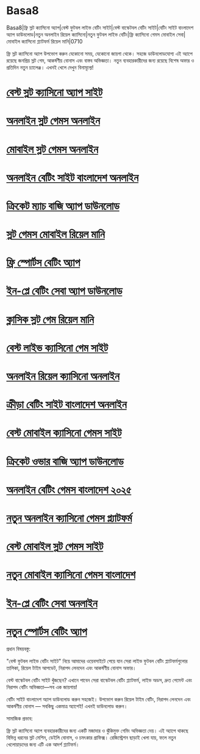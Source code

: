 # Basa8

Basa8|ফ্রি স্লট ক্যাসিনো অ্যাপ|বেস্ট ফুটবল লাইভ বেটিং সাইট|বেস্ট বাস্কেটবল বেটিং সাইট|বেটিং সাইট বাংলাদেশ অ্যাপ ডাউনলোড|নতুন অনলাইন রিয়েল ক্যাসিনো|নতুন ফুটবল লাইভ বেটিং|ফ্রি ক্যাসিনো গেমস মোবাইল সেবা|মোবাইল ক্যাসিনো প্ল্যাটফর্ম রিয়েল মানি|0710

ফ্রি স্লট ক্যাসিনো অ্যাপ উপভোগ করুন যেকোনো সময়, যেকোনো জায়গা থেকে। সহজে ডাউনলোডযোগ্য এই অ্যাপে রয়েছে জনপ্রিয় স্লট গেম, আকর্ষণীয় বোনাস এবং বাস্তব অভিজ্ঞতা। নতুন ব্যবহারকারীদের জন্য রয়েছে বিশেষ অফার ও প্রতিদিন নতুন চ্যালেঞ্জ। এখনই খেলে দেখুন বিনামূল্যে!

#  <a href="https://basa8uk.com/">বেস্ট স্লট ক্যাসিনো অ্যাপ সাইট</a>

#  <a href="https://basa8uk.net/">অনলাইন স্লট গেমস অনলাইন</a>

#  <a href="https://basa8hub.com/">মোবাইল স্লট গেমস অনলাইন</a>

#  <a href="https://basa8hub.net/">অনলাইন বেটিং সাইট বাংলাদেশ অনলাইন</a>

#  <a href="https://basa8vip.com/">ক্রিকেট ম্যাচ বাজি অ্যাপ ডাউনলোড</a>

#  <a href="https://basa8us.com/">স্লট গেমস মোবাইল রিয়েল মানি</a>

#  <a href="https://basa8pc.com/">ফ্রি স্পোর্টস বেটিং অ্যাপ</a>

#  <a href="https://basa8pc.net/">ইন-প্লে বেটিং সেবা অ্যাপ ডাউনলোড</a>

#  <a href="https://basa8live.com/">ক্লাসিক স্লট গেম রিয়েল মানি</a>

#  <a href="https://basa8live.net/">বেস্ট লাইভ ক্যাসিনো গেম সাইট</a>

#  <a href="https://basa8live.com/">অনলাইন রিয়েল ক্যাসিনো অনলাইন</a>

#  <a href="https://basa8live.net/">ক্রীড়া বেটিং সাইট বাংলাদেশ অনলাইন</a>

#  <a href="https://basa8pro.com/">বেস্ট মোবাইল ক্যাসিনো গেমস সাইট</a>

#  <a href="https://basa8pro.net/">ক্রিকেট ওভার বাজি অ্যাপ ডাউনলোড</a>

#  <a href="https://basa8pro.com/">অনলাইন বেটিং গেমস বাংলাদেশ ২০২৫</a>

#  <a href="https://basa8pro.net/">নতুন অনলাইন ক্যাসিনো গেমস প্ল্যাটফর্ম</a>

#  <a href="https://basa8sx.com/">বেস্ট মোবাইল স্লট গেমস সাইট</a>

#  <a href="https://basa8sx.net/">নতুন মোবাইল ক্যাসিনো গেমস বাংলাদেশ</a>

#  <a href="https://basa8wap.net/">ইন-প্লে বেটিং সেবা অনলাইন</a>

#  <a href="https://basa8wap.com/">নতুন স্পোর্টস বেটিং অ্যাপ</a>

প্রধান বিষয়বস্তু:

"বেস্ট ফুটবল লাইভ বেটিং সাইট" নিয়ে আমাদের ওয়েবসাইটে পেয়ে যান সেরা লাইভ ফুটবল বেটিং প্ল্যাটফর্মগুলোর তালিকা, রিয়েল টাইম আপডেট, নিরাপদ লেনদেন এবং আকর্ষণীয় বোনাস অফার।

বেস্ট বাস্কেটবল বেটিং সাইট খুঁজছেন? এখানে পাবেন সেরা বাস্কেটবল বেটিং প্ল্যাটফর্ম, লাইভ অডস, দ্রুত পেমেন্ট এবং নিরাপদ বেটিং অভিজ্ঞতা—সব এক জায়গায়!

বেটিং সাইট বাংলাদেশ অ্যাপ ডাউনলোড করুন সহজেই। উপভোগ করুন রিয়েল টাইম বেটিং, নিরাপদ লেনদেন এবং আকর্ষণীয় বোনাস — সবকিছু একমাত্র অ্যাপেই! এখনই ডাউনলোড করুন।

সামাজিক প্রভাব:

ফ্রি স্লট ক্যাসিনো অ্যাপ ব্যবহারকারীদের জন্য একটি মজাদার ও ঝুঁকিমুক্ত গেমিং অভিজ্ঞতা দেয়। এই অ্যাপে থাকছে বিভিন্ন ধরনের স্লট মেশিন, ডেইলি বোনাস, ও চমৎকার গ্রাফিক্স। রেজিস্ট্রেশন ছাড়াই খেলা যায়, ফলে নতুন খেলোয়াড়দের জন্য এটি এক আদর্শ প্ল্যাটফর্ম।
